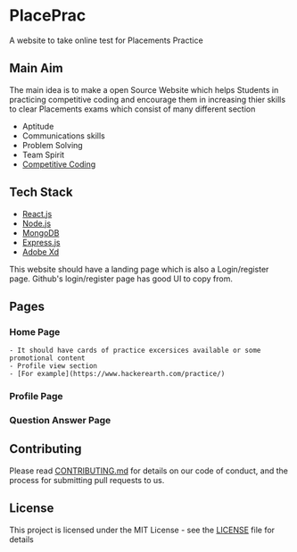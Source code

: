 # PlacePrac
A website to take online test for Placements Practice


## Main Aim
The main idea is to make a open Source Website which helps Students in practicing competitive coding and encourage them in increasing thier skills to clear Placements exams
which consist of many different section
- Aptitude
- Communications skills
- Problem Solving
- Team Spirit
- [Competitive Coding](https://bit.ly/39NwiYL)



## Tech Stack
- [React.js](https://github.com/facebook/react)
- [Node.js](https://github.com/nodejs/node)
- [MongoDB](https://github.com/mongodb/mongo)
- [Express.js](http://expressjs.com/)
- [Adobe Xd](https://www.adobe.com/in/products/xd.html)



This website should have a landing page which is also a Login/register page.
Github's login/register page has good UI to copy from.

## Pages

### Home Page
```
- It should have cards of practice excersices available or some promotional content
- Profile view section
- [For example](https://www.hackerearth.com/practice/)
```
### Profile Page
### Question Answer Page

## Contributing

Please read [CONTRIBUTING.md](https://gist.github.com/PurpleBooth/b24679402957c63ec426) for details on our code of conduct, and the process for submitting pull requests to us.

## License

This project is licensed under the MIT License - see the [LICENSE](https://github.com/shashwatxx/coderungta/blob/master/LICENSE) file for details

